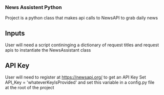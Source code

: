 ### News Assistent Python 

Project is a python class that makes api calls to NewsAPI to grab daily news

## Inputs

User will need a script contininging a dictionary of request titles and request apis to instantiate the NewsAssistant class

## API Key

User will need to register at https://newsapi.org/ to get an API Key
Set API_Key = 'whateverKeyIsProvided' and set this variable in a config.py file at the root of the project